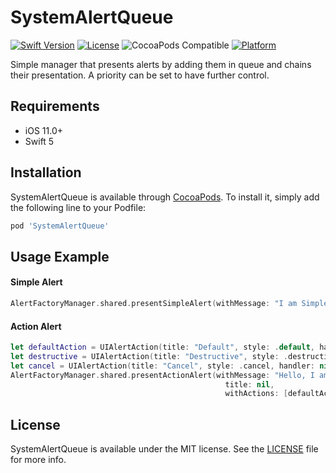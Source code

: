 
# SystemAlertQueue

[![Swift Version][swift-image]][swift-url]
[![License][license-image]][license-url]
![CocoaPods Compatible][version-url]
[![Platform][platform-url]][pod-url]

Simple manager that presents alerts by adding them in queue and chains their presentation. A priority can be set to have further control.

## Requirements
- iOS 11.0+
- Swift 5

## Installation

SystemAlertQueue is available through [CocoaPods](https://cocoapods.org). To install it, simply add the following line to your Podfile:

```ruby
pod 'SystemAlertQueue'
```

  ## Usage Example
#### Simple Alert

```swift
AlertFactoryManager.shared.presentSimpleAlert(withMessage: "I am Simple Alert!, title: nil)
```
#### Action Alert

```swift
let defaultAction = UIAlertAction(title: "Default", style: .default, handler: nil)
let destructive = UIAlertAction(title: "Destructive", style: .destructive, handler: nil)
let cancel = UIAlertAction(title: "Cancel", style: .cancel, handler: nil)
AlertFactoryManager.shared.presentActionAlert(withMessage: "Hello, I am ActionAlert!",
                                                title: nil,
                                                withActions: [defaultAction, destructive, cancel])
```

## License

SystemAlertQueue is available under the MIT license. See the [LICENSE][license-url] file for more info.

[swift-image]:https://img.shields.io/badge/swift-5-green.svg
[swift-url]:  https://swift.org/
[license-url]: https://github.com/scalefocus/system-alert-queue/blob/master/LICENSE
[license-image]:  https://img.shields.io/badge/License-MIT-blue.svg
[version-url]:  https://img.shields.io/cocoapods/v/SystemAlertQueue.svg
[pod-url]: http://cocoapods.org/pods/SystemAlertQueue
[platform-url]: https://img.shields.io/cocoapods/p/SystemAlertQueue
